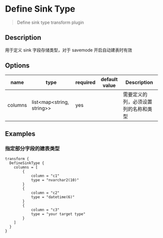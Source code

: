 # Define Sink Type

> Define sink type transform plugin

## Description

用于定义 sink 字段存储类型，对于 savemode 开启自动建表时有效

## Options

|  name   | type                      | required | default value | Description        |
|:-------:|---------------------------|----------|---------------|--------------------|
| columns | list<map<string, string>> | yes      |               | 需要定义的列，必须设置列的名称和类型 |

## Examples

### 指定部分字段的建表类型

```
transform {
  DefineSinkType {
    columns = [
        {
            column = "c1"
            type = "nvarchar2(10)"
        }
        {
            column = "c2"
            type = "datetime(6)"
        }
        {
            column = "c3"
            type = "your target type"
        }
    ]
  }
}
```
